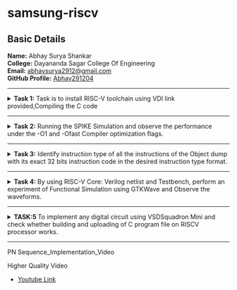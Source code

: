 # samsung-riscv
<html lang="en">
<body>
<h2>Basic Details</h2>
<b>Name:</b> Abhay Surya Shankar
<br>
<b>College:</b> Dayananda Sagar College Of Engineering
<br>
<b>Email:</b> <a href="mailto:abhaysurya2912@gmail.com">abhaysurya2912@gmail.com</a>
<br>
<b>GitHub Profile:</b> <a href="https://github.com/Abhay291204">Abhay291204</a>
<hr>
<!-- Task 1 -->
<details>
<p><summary>
<b>Task 1:</b> Task is to install RISC-V toolchain using VDI link provided,Compiling the C code 
</summary></p>
<b>1. Compiling C code</b>
<br><br>
<pre><code>
cd
gedit num.c
gcc num.c
./a.out</code></pre>
<br>
<img src="https://github.com/Abhay291204/samsung-riscv/blob/main/Task%201/cprog_ex1.jpg"  alt=C code>
<br><br>
<img src="https://github.com/Abhay291204/samsung-riscv/blob/main/Task%201/cprog_output.jpg"      alt=commands for c compilation>
<br><br>
<b>2. Object Dump and O1, Ofast Output</b>
<br><br>
<pre><code>
cat num.c
riscv64-unknown-elf-gcc -O1 -mabi=lp64 -march=rv64i -o num.o num.c
ls -ltr num.o
</code></pre>
<br>
<img src="https://github.com/Abhay291204/samsung-riscv/blob/main/Task%201/ass_cmd.jpg"    alt=Commands >
<br><br>
<pre><code>riscv64-unknown-elf-objdump -d num.o |less</code></pre>
<br>
<img src="https://github.com/Abhay291204/samsung-riscv/blob/main/Task%201/obj_dump.jpg" alt=Object dump>
<br>
<br>
<b>For O1: The number of instructions were 15</b><br><br>
<img src="https://github.com/Abhay291204/samsung-riscv/blob/main/Task%201/O1_ass.jpg" alt=O1 output>
<br><br>
<pre><code>riscv64-unknown-elf-gcc -Ofast -mabi=lp64 -march=rv64i -o num.o num.c</code></pre>
<br>
<b>For Ofast: the number of instructions were 12</b>
<br><br>
<img src="https://github.com/Abhay291204/samsung-riscv/blob/main/Task%201/fast_ass.jpg"  alt=Ofast output>
<br><br>
</details>
<hr>
<!--End of Task 1-->
<!-- Task 2 -->
<!-- Spike for Sum1ton -->				
<details>
<p><summary>
<b>Task 2:</b> Running the SPIKE Simulation and observe the performance under the -O1 and -Ofast Compiler optimization flags.
</summary></p>
<details>
<p><summary>1. Sum of Integers from 1 to n</summary></p>
<b>Debugging summ.o for O1</b>
<pre><code>riscv64-unknown-elf-gcc -O1 -mabi=lp64 -march=rv64i -o summ.o summ.c
ls -ltr summ.o
spike pk summ.o
spike -d pk summ.o</code></pre>
<b>O1 assembly output</b>
<pre>0000000000010184 &lt;main&gt;:
   10184:       ff010113                addi    sp,sp,-16
   10188:       00113423                sd      ra,8(sp)
   1018c:       04600793                li      a5,70
   10190:       fff7879b                addiw   a5,a5,-1
   10194:       fe079ee3                bnez    a5,10190 &lt;main+0xc&gt;
   10198:       00001637                lui     a2,0x1
   1019c:       96f60613                addi    a2,a2,-1681 # 96f &lt;register_fini-0xf741&gt;
   101a0:       04500593                li      a1,69
   101a4:       00021537                lui     a0,0x21
   101a8:       19050513                addi    a0,a0,400 # 21190 &lt;__clzdi2+0x48&gt;
   101ac:       26c000ef                jal     ra,10418 &lt;printf&gt;
   101b0:       00000513                li      a0,0
   101b4:       00813083                ld      ra,8(sp)
   101b8:       01010113                addi    sp,sp,16
   101bc:       00008067                ret
</pre>
<p>15 instructions for O1</p>
<br>
<img src="https://github.com/Abhay291204/samsung-riscv/blob/main/Task%202/O1_spike_sum.png" alt=debugging O1>
<br><br>
<b>Debugging summ.o for Ofast</b>
<pre><code>riscv64-unknown-elf-gcc -Ofast -mabi=lp64 -march=rv64i -o summ.o summ.c
spike pk summ.o
spike -d pk summ.o</code></pre>
<b>Ofast assembly output</b>
<pre>00000000000100b0 &lt;main&gt;:
   100b0:       00001637                lui     a2,0x1
   100b4:       00021537                lui     a0,0x21
   100b8:       ff010113                addi    sp,sp,-16
   100bc:       96f60613                addi    a2,a2,-1681 # 96f &lt;main-0xf741&gt;
   100c0:       04500593                li      a1,69
   100c4:       18050513                addi    a0,a0,384 # 21180 &lt;__clzdi2+0x44&gt;
   100c8:       00113423                sd      ra,8(sp)
   100cc:       340000ef                jal     ra,1040c &lt;printf&gt;
   100d0:       00813083                ld      ra,8(sp)
   100d4:       00000513                li      a0,0
   100d8:       01010113                addi    sp,sp,16
   100dc:       00008067                ret
</pre>
<p>12 instructions for Ofast</p>
<br>
<img src="https://github.com/Abhay291204/samsung-riscv/blob/main/Task%202/Ofast_spike_sum.png" alt=debugging Ofast>
</details>	   
<!-- Spike for fibonacci -->	   
<details>
<p><summary>2. Fibonacci Sequence Generator</summary></p>
<b>Compiling Fibonacci C program</b>
<pre><code>gedit fibo.c
gcc fibo.c
./a.out</code></pre>
<pre>#include<stdio.h>
int main() {
    int n=500;
    int fib=0;
    int a=0,b=1;
    for(int i=0;fib&lt;n;i++){
       printf("%d\n",fib);
        a=b;
        b=fib;
        fib=a+b;
         }
    return 0;
}
</pre>
        <br><br>
<img src="https://github.com/Abhay291204/samsung-riscv/blob/main/Task%202/fibo_output.png", alt=Fibonacci Compilation>
<br><br>
<b>Debugging fibo.o for O1</b>
<pre><code>riscv64-unknown-elf-gcc -O1 -mabi=lp64 -march=rv64i -o fibo.o fibo.c
spike pk fibo.o
spike -d pk fibo.o</code></pre>
<b>O1 assembly output</b>
<pre>10184:       fd010113                addi    sp,sp,-48
   10188:       02113423                sd      ra,40(sp)
   1018c:       02813023                sd      s0,32(sp)
   10190:       00913c23                sd      s1,24(sp)
   10194:       01213823                sd      s2,16(sp)
   10198:       01313423                sd      s3,8(sp)
   1019c:       00100493                li      s1,1
   101a0:       00000413                li      s0,0
   101a4:       000219b7                lui     s3,0x21
   101a8:       1f300913                li      s2,499
   101ac:       0080006f                j       101b4 &lt;main+0x30&gt;
   101b0:       00078413                mv      s0,a5
   101b4:       00040593                mv      a1,s0
   101b8:       1b098513                addi    a0,s3,432 # 211b0 &lt;__clzdi2+0x3c&gt;
   101bc:       288000ef                jal     ra,10444 <printf>
   101c0:       009407bb                addw    a5,s0,s1
   101c4:       00040493                mv      s1,s0
   101c8:       fef954e3                bge     s2,a5,101b0 &lt;main+0x2c&gt;
   101cc:       00000513                li      a0,0
   101d0:       02813083                ld      ra,40(sp)
   101d4:       02013403                ld      s0,32(sp)
   101d8:       01813483                ld      s1,24(sp)
   101dc:       01013903                ld      s2,16(sp)
   101e0:       00813983                ld      s3,8(sp)
   101e4:       03010113                addi    sp,sp,48
   101e8:       00008067                ret
</pre>
<p>26 instructions for O1</p>
<br>
<img src="https://github.com/Abhay291204/samsung-riscv/blob/main/Task%202/O1_spike_fibo.png",alt=Debug O1>
<br><br>
<b>Debugging fibo.o for Ofast</b>
<pre><code>riscv64-unknown-elf-gcc -Ofast -mabi=lp64 -march=rv64i -o fibo.o fibo.c
spike pk fibo.o
spike -d pk fibo.o</code></pre>
<b>Ofast assembly output</b>  
<pre>00000000000100b0 &lt;main&gt;:
   100b0:       fd010113                addi    sp,sp,-48
   100b4:       02813023                sd      s0,32(sp)
   100b8:       00913c23                sd      s1,24(sp)
   100bc:       01213823                sd      s2,16(sp)
   100c0:       01313423                sd      s3,8(sp)
   100c4:       02113423                sd      ra,40(sp)
   100c8:       00100493                li      s1,1
   100cc:       00000413                li      s0,0
   100d0:       000219b7                lui     s3,0x21
   100d4:       1f300913                li      s2,499
   100d8:       0080006f                j       100e0 &lt;main+0x30&gt;
   100dc:       00078413                mv      s0,a5
   100e0:       00040593                mv      a1,s0
   100e4:       1b098513                addi    a0,s3,432 # 211b0 &lt;__clzdi2+0x3c&gt;
   100e8:       35c000ef                jal     ra,10444 &lt;printf&gt;
   100ec:       009407bb                addw    a5,s0,s1
   100f0:       00040493                mv      s1,s0
   100f4:       fef954e3                bge     s2,a5,100dc &lt;main+0x2c&gt;
   100f8:       02813083                ld      ra,40(sp)
   100fc:       02013403                ld      s0,32(sp)
   10100:       01813483                ld      s1,24(sp)
   10104:       01013903                ld      s2,16(sp)
   10108:       00813983                ld      s3,8(sp)
   1010c:       00000513                li      a0,0
   10110:       03010113                addi    sp,sp,48
   10114:       00008067                ret
</pre>
<p>26 instructions for Ofast</p>
<br>
<img src="https://github.com/Abhay291204/samsung-riscv/blob/main/Task%202/Ofast_spike_fibo.png",alt=Ofast debug>
<br><br>
</details>
</details>
<hr>   
<!--End of Task 2-->
<!-- Task 3 -->   
<details>
	<summary>
		<b>Task 3:</b> Identify instruction type of all the instructions of the Object dump with its exact 32 bits instruction code in the desired instruction type format.
	</summary><br>
<details>
	<p><summary>
		RISC-V Instruction Formats
	</summary></p>
<!-- Explaination -->
	
<h2>Instruction Types and Fields</h2>

<p> The RISC-V instructions are categorized into types based on their filed organization.Each type has specific fields like opcode,funct3,funct4,immediate values and register numbers. The types include:</p>

<b>&nbsp;&nbsp;&nbsp;&nbsp;&#183; R-Type:</b> Register Type <br>
<b>&nbsp;&nbsp;&nbsp;&nbsp;&#183; I-Type:</b> Immediate Type <br>
<b>&nbsp;&nbsp;&nbsp;&nbsp;&#183; S-Type:</b> Store Type <br>
<b>&nbsp;&nbsp;&nbsp;&nbsp;&#183; B-Type:</b> Branch Type <br>
<b>&nbsp;&nbsp;&nbsp;&nbsp;&#183; U-Type:</b> Upper Immediate Type <br>
<b>&nbsp;&nbsp;&nbsp;&nbsp;&#183; J-Type:</b> Jump Type <br>

<!-- R-Type -->

<h3>RISCV R-Type Instructions</h3>

<p>R-type instructions are used for operations that involve only registers. These instructions typically perform arithmetic, logical, and shift operations.</p>

<b>Format:</b><br>

<pre>
+----------------------------------------------------------------------------------------------------------------------------------+
  funct7[31:25](7-bits) | rs2[24:20](5-bits) | rs1[19:15](5-bits) | funct3[14:12](3-bits) | rd[11:7](5-bits) | opcode[6:0](7-bits)
+----------------------------------------------------------------------------------------------------------------------------------+
</pre>

<b>&nbsp;&nbsp;&nbsp;&nbsp;&#183; funct7:</b> Further specifies the operation.<br>
<b>&nbsp;&nbsp;&nbsp;&nbsp;&#183; rs2:</b> Second source register.<br>
<b>&nbsp;&nbsp;&nbsp;&nbsp;&#183; rs1:</b> First source register.<br>
<b>&nbsp;&nbsp;&nbsp;&nbsp;&#183; funct3:</b> Further specifies the operation.<br>
<b>&nbsp;&nbsp;&nbsp;&nbsp;&#183; rd:</b> Destination register.<br>
<b>&nbsp;&nbsp;&nbsp;&nbsp;&#183; opcode:</b> Specifies the operation.<br>

<!-- I-Type -->

<h3>RISCV I-Type Instructions</h3>

<p>I-Type instructions cover various operations, including immediate arithmetic, load operations, and certain control flow instructions.</p>

<b>Format:</b><br>

<pre>
+----------------------------------------------------------------------------------------------------------+
  imm[31:20](12-bits) | rs1[19:15](5-bits) | funct3[14:12](3-bits) | rd[11:7](5-bits) | opcode[6:0](7-bits)
+----------------------------------------------------------------------------------------------------------+
</pre>

<b>&nbsp;&nbsp;&nbsp;&nbsp;&#183; imm:</b> Immediate Value.<br>
<b>&nbsp;&nbsp;&nbsp;&nbsp;&#183; rs1:</b> First source register.<br>
<b>&nbsp;&nbsp;&nbsp;&nbsp;&#183; funct3:</b> Further specifies the operation.<br>
<b>&nbsp;&nbsp;&nbsp;&nbsp;&#183; rd:</b> Destination register.<br>
<b>&nbsp;&nbsp;&nbsp;&nbsp;&#183; opcode:</b> Specifies the operation.<br>

<!-- S-Type -->

<h3>RISCV S-Type Instructions</h3>

<p>S-type instructions are essential for accessing and manipulating data in memory.Used to store data from a register to memory.</p>

<b>Format:</b><br>

<pre>
+--------------------------------------------------------------------------------------------------------------------------------------------+
  imm[31:25](11:5)(7-bits) | rs2[24:20](5-bits) | rs1[19:15](5-bits) | funct3[14:12](3-bits) | imm[11:7](4:0)(5-bits) | opcode[6:0](7-bits)
+--------------------------------------------------------------------------------------------------------------------------------------------+
</pre>

<b>&nbsp;&nbsp;&nbsp;&nbsp;&#183; imm:</b> Immediate Value( split into imm[11:5] and imm[4:0]).<br>
<b>&nbsp;&nbsp;&nbsp;&nbsp;&#183; rs2:</b> Second source register.<br>
<b>&nbsp;&nbsp;&nbsp;&nbsp;&#183; rs1:</b> First source register.<br>
<b>&nbsp;&nbsp;&nbsp;&nbsp;&#183; funct3:</b> Further specifies the operation.<br>
<b>&nbsp;&nbsp;&nbsp;&nbsp;&#183; opcode:</b> Specifies the operation.<br>

<!-- B-Type -->
      
<h3>RISCV B-Type Instructions</h3>

<p>B-type instructions are crucial for implementing control flow in programs, enabling conditional execution of code blocks.Used for conditional branches, which alter the program flow based on a comparison of register values.</p>

<b>Format:</b><br>

<pre>
+---------------------------------------------------------------------------------------------------------------------------------------------------------------------------------------+
  imm[31](12)(1-bit) | imm[30:25](10:5)(6-bits) | rs2[24:20](5-bits) | rs1[19:15](5-bits) | funct3[14:12](3-bits) | imm[11:8](4:1)(4-bits) | imm[7](11)(1-bit) | opcode[6:0](7-bits)
+---------------------------------------------------------------------------------------------------------------------------------------------------------------------------------------+
</pre>

<b>&nbsp;&nbsp;&nbsp;&nbsp;&#183; imm:</b> Immediate Value( split into imm[12], imm[10:5], imm[4:1] and imm[11]).<br>
<b>&nbsp;&nbsp;&nbsp;&nbsp;&#183; rs2:</b> Second source register.<br>
<b>&nbsp;&nbsp;&nbsp;&nbsp;&#183; rs1:</b> First source register.<br>
<b>&nbsp;&nbsp;&nbsp;&nbsp;&#183; funct3:</b> Further specifies the operation.<br>
<b>&nbsp;&nbsp;&nbsp;&nbsp;&#183; opcode:</b> Specifies the operation.<br>

<!-- U-Type -->

<h3>RISCV U-Type Instructions</h3>

<p>U-Type instructions are used for operations like loading upper immediate (LUI) and adding upper immediate to PC (AUIPC).</p>

<b>Format:</b><br>

<pre>
+----------------------------------------------------------------------------------------------------------+
                  imm[31:12](20-bits)                |    rd[11:7](5-bits)      |     opcode[6:0](7-bits)
+----------------------------------------------------------------------------------------------------------+
</pre>

<b>&nbsp;&nbsp;&nbsp;&nbsp;&#183; imm:</b> Upper 20 bits of the immediate value.<br>
<b>&nbsp;&nbsp;&nbsp;&nbsp;&#183; rd:</b> Destination register.<br>
<b>&nbsp;&nbsp;&nbsp;&nbsp;&#183; opcode:</b> Specifies the operation.<br>

<!-- J-Type -->
      
<h3>RISCV J-Type Instructions</h3>

<p>J-type instructions in RISC-V are primarily used for unconditional jumps to specific target addresses within the program.They play a crucial role in controlling the flow of execution by transferring control to a different part of the code.</p>

<b>Format:</b><br>

<pre>
+---------------------------------------------------------------------------------------------------------------------------------------------------------------------------------------+
  imm[31](20)(1-bit) | imm[30:21](10:1)(10-bits) | imm[20](11)(1-bit) | imm[19:12](19:12)(8-bits) | rd[11:7](5-bits) | opcode[6:0](7-bits)
+---------------------------------------------------------------------------------------------------------------------------------------------------------------------------------------+
</pre>

<b>&nbsp;&nbsp;&nbsp;&nbsp;&#183; imm:</b> Immediate Value( split into imm[20], imm[10:1], imm[11] and imm[19:12]).<br>
<b>&nbsp;&nbsp;&nbsp;&nbsp;&#183; rd:</b> Destination register.<br>
<b>&nbsp;&nbsp;&nbsp;&nbsp;&#183; opcode:</b> Specifies the operation.<br>
</details>
<!-- Machine Codes -->
<details>
    <p><summary>
        Machine Codes for Different Instructions
    </summary></p>
<h3>Machine Codes:</h3>

<pre>10184:       fd010113                addi    sp,sp,-48
   10188:       02113423                sd      ra,40(sp)
   1018c:       02813023                sd      s0,32(sp)
   10190:       00913c23                sd      s1,24(sp)
   10194:       01213823                sd      s2,16(sp)
   10198:       01313423                sd      s3,8(sp)
   1019c:       00100493                li      s1,1
   101a0:       00000413                li      s0,0
   101a4:       000219b7                lui     s3,0x21
   101a8:       1f300913                li      s2,499
   101ac:       0080006f                j       101b4 &lt;main+0x30&gt;
   101b0:       00078413                mv      s0,a5
   101b4:       00040593                mv      a1,s0
   101b8:       1b098513                addi    a0,s3,432 # 211b0 &lt;__clzdi2+0x3c&gt;
   101bc:       288000ef                jal     ra,10444 &lt;printf&gt;
   101c0:       009407bb                addw    a5,s0,s1
   101c4:       00040493                mv      s1,s0
   101c8:       fef954e3                bge     s2,a5,101b0 &lt;main+0x2c&gt;
   101cc:       00000513                li      a0,0
   101d0:       02813083                ld      ra,40(sp)
   101d4:       02013403                ld      s0,32(sp)
   101d8:       01813483                ld      s1,24(sp)
   101dc:       01013903                ld      s2,16(sp)
   101e0:       00813983                ld      s3,8(sp)
   101e4:       03010113                addi    sp,sp,48
   101e8:       00008067                ret
</pre>

<!-- 1 -->

<h3>1. Machine code for <code>addi sp, sp, -48</code></h3>
<b>&nbsp;&nbsp;Instruction: </b><code>addi sp, sp, -48</code>  <br><br>
    <b>&nbsp;&nbsp;&nbsp;&nbsp;&#183; Opcode: </b>0010011 (7 bits) <br>
    <b>&nbsp;&nbsp;&nbsp;&nbsp;&#183; Immediate: </b>-48 (12 bits,two's complement) <br>
    <b>&nbsp;&nbsp;&nbsp;&nbsp;&#183; Source Register(rs1): </b>sp (x2,5 bits) <br>
    <b>&nbsp;&nbsp;&nbsp;&nbsp;&#183; Destination Register(rd): </b>sp (x2,5 bits) <br>
    <b>&nbsp;&nbsp;&nbsp;&nbsp;&#183; Function(funct3): </b>000 (3 bits) <br><br>
<b>&nbsp;&nbsp;Breakdown:</b><br><br>
    <b>&nbsp;&nbsp;&nbsp;&nbsp;&#183; Immediate(-48): </b><code>111111010000</code> <br>
    <b>&nbsp;&nbsp;&nbsp;&nbsp;&#183; rs1(sp=x2): </b><code>00010</code> <br>
    <b>&nbsp;&nbsp;&nbsp;&nbsp;&#183; funct3: </b><code>000</code> <br>
    <b>&nbsp;&nbsp;&nbsp;&nbsp;&#183; rd(sp=x2): </b><code>00010</code> <br>
    <b>&nbsp;&nbsp;&nbsp;&nbsp;&#183; Opcode: </b><code>0010011</code> <br><br>
<pre><code>10184:       fd010113          addi sp, sp, -48</code></pre>
  
<table>
<tr>
   <th>Immediate (12 bits)</th>
   <th>rs1 (5 bits)</th>
   <th>funct3 (3 bits)</th>
   <th>rd (5 bits)</th>
   <th>Opcode (7 bits)</th>
</tr>
<tr>
   <td>111111010000</td>
   <td>00010</td>
   <td>000</td>
   <td>00010</td>
   <td>0010011</td>
</tr>
</table>

<!-- 2 -->

<h3>2. Machine code for <code>sd ra, 40(sp)</code></h3>
<b>&nbsp;&nbsp;Instruction: </b><code>sd ra, 40(sp)</code>  <br><br>
    <b>&nbsp;&nbsp;&nbsp;&nbsp;&#183; Opcode: </b>0100011 (7 bits) <br>
    <b>&nbsp;&nbsp;&nbsp;&nbsp;&#183; Immediate: </b>40 (12 bits split into imm[11:5] and imm[4:0]) <br>
    <b>&nbsp;&nbsp;&nbsp;&nbsp;&#183; Base Register(rs1): </b>sp (x2,5 bits) <br>
    <b>&nbsp;&nbsp;&nbsp;&nbsp;&#183; Source Register(rd): </b>ra (x1,5 bits) <br>
    <b>&nbsp;&nbsp;&nbsp;&nbsp;&#183; Function(funct3): </b>011 (3 bits) <br><br>
<b>&nbsp;&nbsp;Breakdown:</b><br><br>
    <b>&nbsp;&nbsp;&nbsp;&nbsp;&#183; Immediate(40): </b><code>000000101000 </code>(Split into imm[11:5]=<code>0000001</code> and            imm[4:0]=<code>01000</code>)<br>
    <b>&nbsp;&nbsp;&nbsp;&nbsp;&#183; rs1(sp=x2): </b><code>00010</code> <br>
    <b>&nbsp;&nbsp;&nbsp;&nbsp;&#183; funct3: </b><code>011</code> <br>
    <b>&nbsp;&nbsp;&nbsp;&nbsp;&#183; rs2(ra=x1): </b><code>00001</code> <br>
    <b>&nbsp;&nbsp;&nbsp;&nbsp;&#183; Opcode: </b><code>0100011</code> <br><br>
<b>&nbsp;&nbsp;Binary Representation:</b><br><br>
    <b>&nbsp;&nbsp;&nbsp;&nbsp;&#183; imm[11:5] (7 bits): </b><code>0000000</code><br>
    <b>&nbsp;&nbsp;&nbsp;&nbsp;&#183; rs2 (5 bits): </b><code>00001</code><br>
    <b>&nbsp;&nbsp;&nbsp;&nbsp;&#183; rs1 (5 bits): </b><code>00010</code><br>
    <b>&nbsp;&nbsp;&nbsp;&nbsp;&#183; funct3 (3 bits): </b><code>011</code><br>
    <b>&nbsp;&nbsp;&nbsp;&nbsp;&#183; imm[4:0] (5 bits): </b><code>01000</code><br>
    <b>&nbsp;&nbsp;&nbsp;&nbsp;&#183; opcode (7 bits): </b><code>0100011</code><br><br>
<pre><code>10188:       00113c23       sd   ra, 24(sp)</code></pre>
  
<table>
<tr>
   <th>Imm[11:5] (7 bits)</th>
   <th>rs2 (5 bits)</th>
   <th>rs1 (5 bits)</th>
   <th>funct3 (3 bits)</th>
   <th>imm[4:0] (5 bits)</th>
   <th>Opcode (7 bits)</th>
</tr>
<tr>
   <td>0000000</td>
   <td>00001</td>
   <td>00010</td>
   <td>011</td>
   <td>01000</td>
   <td>0100011</td>
</tr>
</table>

<!-- 3 -->

<h3>3. Machine code for <code>sd s0, 32(sp)</code></h3>
<b>&nbsp;&nbsp;Instruction: </b><code>sd s0, 32(sp)</code>  <br><br>
	<b>&nbsp;&nbsp;&nbsp;&nbsp;&#183; Opcode: </b>0100011 (7 bits) <br>
	<b>&nbsp;&nbsp;&nbsp;&nbsp;&#183; Immediate: </b>32 (12 bits split into imm[11:5] and imm[4:0]) <br>
	<b>&nbsp;&nbsp;&nbsp;&nbsp;&#183; Base Register(rs1): </b>sp (x2,5 bits) <br>
	<b>&nbsp;&nbsp;&nbsp;&nbsp;&#183; Source Register(rd): </b>s0 (x8,5 bits) <br>
	<b>&nbsp;&nbsp;&nbsp;&nbsp;&#183; Function(funct3): </b>011 (3 bits) <br><br>
<b>&nbsp;&nbsp;Breakdown:</b><br><br>
	<b>&nbsp;&nbsp;&nbsp;&nbsp;&#183; Immediate(32): </b><code>000000100000 </code>(Split into imm[11:5]=<code>0000001</code> and 		imm[4:0]=<code>00000</code>)<br>
	<b>&nbsp;&nbsp;&nbsp;&nbsp;&#183; rs1(sp=x2): </b><code>00010</code> <br>
	<b>&nbsp;&nbsp;&nbsp;&nbsp;&#183; funct3: </b><code>011</code> <br>
	<b>&nbsp;&nbsp;&nbsp;&nbsp;&#183; rs2(s0=x8): </b><code>01000</code> <br>
	<b>&nbsp;&nbsp;&nbsp;&nbsp;&#183; Opcode: </b><code>0100011</code> <br><br>
 <b>&nbsp;&nbsp;Binary Representation:</b><br><br>
 	<b>&nbsp;&nbsp;&nbsp;&nbsp;&#183; imm[11:5] (7 bits): </b><code>0000001</code><br>
  	<b>&nbsp;&nbsp;&nbsp;&nbsp;&#183; rs2 (5 bits): </b><code>01000</code><br>
   	<b>&nbsp;&nbsp;&nbsp;&nbsp;&#183; rs1 (5 bits): </b><code>00010</code><br>
    	<b>&nbsp;&nbsp;&nbsp;&nbsp;&#183; funct3 (3 bits): </b><code>011</code><br>
     	<b>&nbsp;&nbsp;&nbsp;&nbsp;&#183; imm[4:0] (5 bits): </b><code>00000</code><br>
      	<b>&nbsp;&nbsp;&nbsp;&nbsp;&#183; opcode (7 bits): </b><code>0100011</code><br><br>
<pre><code>1018c:       02813023          sd   s0, 32(sp)</code></pre>
	   
<table>
	<tr>
		<th>Imm[11:5] (7 bits)</th>
		<th>rs2 (5 bits)</th>
		<th>rs1 (5 bits)</th>
		<th>funct3 (3 bits)</th>
		<th>imm[4:0] (5 bits)</th>
		<th>Opcode (7 bits)</th>
	</tr>
	<tr>
		<td>0000001</td>
		<td>01000</td>
		<td>00010</td>
		<td>011</td>
		<td>00000</td>
		<td>0100011</td>
	</tr>
</table>

<!-- 4 -->

<h3>4. Machine code for <code>sd s3, 8(sp)</code></h3>
<b>&nbsp;&nbsp;Instruction: </b><code>sd s3, 8(sp)</code>  <br><br>
	<b>&nbsp;&nbsp;&nbsp;&nbsp;&#183; Opcode: </b>0100011 (7 bits) <br>
	<b>&nbsp;&nbsp;&nbsp;&nbsp;&#183; Immediate: </b>8 (12 bits split into imm[11:5] and imm[4:0]) <br>
	<b>&nbsp;&nbsp;&nbsp;&nbsp;&#183; Base Register(rs1): </b>sp (x2,5 bits) <br>
	<b>&nbsp;&nbsp;&nbsp;&nbsp;&#183; Source Register(rd): </b>s3 (x19,5 bits) <br>
	<b>&nbsp;&nbsp;&nbsp;&nbsp;&#183; Function(funct3): </b>011 (3 bits) <br><br>
<b>&nbsp;&nbsp;Breakdown:</b><br><br>
	<b>&nbsp;&nbsp;&nbsp;&nbsp;&#183; Immediate(8): </b><code>000000001000 </code>(Split into imm[11:5]=<code>0000000</code> and 		imm[4:0]=<code>01000</code>)<br>
	<b>&nbsp;&nbsp;&nbsp;&nbsp;&#183; rs1(sp=x2): </b><code>00010</code> <br>
	<b>&nbsp;&nbsp;&nbsp;&nbsp;&#183; funct3: </b><code>011</code> <br>
	<b>&nbsp;&nbsp;&nbsp;&nbsp;&#183; rs2(s3=x19): </b><code>01001</code> <br>
	<b>&nbsp;&nbsp;&nbsp;&nbsp;&#183; Opcode: </b><code>0100011</code> <br><br>
 <b>&nbsp;&nbsp;Binary Representation:</b><br><br>
 	<b>&nbsp;&nbsp;&nbsp;&nbsp;&#183; imm[11:5] (7 bits): </b><code>0000000</code><br>
  	<b>&nbsp;&nbsp;&nbsp;&nbsp;&#183; rs2 (5 bits): </b><code>01001</code><br>
   	<b>&nbsp;&nbsp;&nbsp;&nbsp;&#183; rs1 (5 bits): </b><code>00010</code><br>
    	<b>&nbsp;&nbsp;&nbsp;&nbsp;&#183; funct3 (3 bits): </b><code>011</code><br>
     	<b>&nbsp;&nbsp;&nbsp;&nbsp;&#183; imm[4:0] (5 bits): </b><code>01000</code><br>
      	<b>&nbsp;&nbsp;&nbsp;&nbsp;&#183; opcode (7 bits): </b><code>0100011</code><br><br>
<pre><code>10198:       01313423          sd   s3, 8(sp)</code></pre>
	   
<table>
	<tr>
		<th>Imm[11:5] (7 bits)</th>
		<th>rs2 (5 bits)</th>
		<th>rs1 (5 bits)</th>
		<th>funct3 (3 bits)</th>
		<th>imm[4:0] (5 bits)</th>
		<th>Opcode (7 bits)</th>
	</tr>
	<tr>
		<td>0000000</td>
		<td>01001</td>
		<td>00010</td>
		<td>011</td>
		<td>01000</td>
		<td>0100011</td>
	</tr>
</table>

<!-- 5 -->

<h3>5. Machine code for <code>li s1, 1</code></h3>
<b>&nbsp;&nbsp;Instruction: </b><code>li s1, 1</code>  <br><br>
	<b>&nbsp;&nbsp;&nbsp;&nbsp;&#183; Opcode: </b>0010011 (7 bits) <br>
	<b>&nbsp;&nbsp;&nbsp;&nbsp;&#183; Immediate: </b>1 (12 bits) <br>
	<b>&nbsp;&nbsp;&nbsp;&nbsp;&#183; Source Register(rs1): </b>zero (x0,5 bits) <br>
	<b>&nbsp;&nbsp;&nbsp;&nbsp;&#183; Destination Register(rd): </b>s1 (x9,5 bits) <br>
	<b>&nbsp;&nbsp;&nbsp;&nbsp;&#183; Function(funct3): </b>000 (3 bits) <br><br>
<b>&nbsp;&nbsp;Breakdown:</b><br><br>
	<b>&nbsp;&nbsp;&nbsp;&nbsp;&#183; Immediate(1): </b><code>000000000001</code> <br>
	<b>&nbsp;&nbsp;&nbsp;&nbsp;&#183; rs1(zero=x0): </b><code>00000</code> <br>
	<b>&nbsp;&nbsp;&nbsp;&nbsp;&#183; funct3: </b><code>000</code> <br>
	<b>&nbsp;&nbsp;&nbsp;&nbsp;&#183; rd(s1=x9): </b><code>01001</code> <br>
	<b>&nbsp;&nbsp;&nbsp;&nbsp;&#183; Opcode: </b><code>0010011</code> <br><br>
<pre><code>1019c:       00100493     li   s1, 1</code></pre>
	   
<table>
	<tr>
		<th>Immediate (12 bits)</th>
		<th>rs1 (5 bits)</th>
		<th>funct3 (3 bits)</th>
		<th>rd (5 bits)</th>
		<th>Opcode (7 bits)</th>
	</tr>
	<tr>
		<td>000000000001</td>
		<td>00000</td>
		<td>000</td>
		<td>01001</td>
		<td>0010011</td>
	</tr>
</table>

<!-- 6 -->

<h3>6. Machine code for <code>li s0, 0</code></h3>
<b>&nbsp;&nbsp;Instruction: </b><code>li s0, 0</code>  <br><br>
	<b>&nbsp;&nbsp;&nbsp;&nbsp;&#183; Opcode: </b>0010011 (7 bits) <br>
	<b>&nbsp;&nbsp;&nbsp;&nbsp;&#183; Immediate: </b>0 (12 bits) <br>
	<b>&nbsp;&nbsp;&nbsp;&nbsp;&#183; Source Register(rs1): </b>zero (x0,5 bits) <br>
	<b>&nbsp;&nbsp;&nbsp;&nbsp;&#183; Destination Register(rd): </b>s0 (x8,5 bits) <br>
	<b>&nbsp;&nbsp;&nbsp;&nbsp;&#183; Function(funct3): </b>000 (3 bits) <br><br>
<b>&nbsp;&nbsp;Breakdown:</b><br><br>
	<b>&nbsp;&nbsp;&nbsp;&nbsp;&#183; Immediate(0): </b><code>000000000000</code> <br>
	<b>&nbsp;&nbsp;&nbsp;&nbsp;&#183; rs1(zero=x0): </b><code>00000</code> <br>
	<b>&nbsp;&nbsp;&nbsp;&nbsp;&#183; funct3: </b><code>000</code> <br>
	<b>&nbsp;&nbsp;&nbsp;&nbsp;&#183; rd(s0=x8): </b><code>01000</code> <br>
	<b>&nbsp;&nbsp;&nbsp;&nbsp;&#183; Opcode: </b><code>0010011</code> <br><br>
<pre><code>101a0:       00000413          li   s0, 0</code></pre>
	   
<table>
	<tr>
		<th>Immediate (12 bits)</th>
		<th>rs1 (5 bits)</th>
		<th>funct3 (3 bits)</th>
		<th>rd (5 bits)</th>
		<th>Opcode (7 bits)</th>
	</tr>
	<tr>
		<td>000000000000</td>
		<td>00000</td>
		<td>000</td>
		<td>01000</td>
		<td>0010011</td>
	</tr>
</table>

<!-- 7 -->

<h3>7. Machine code for <code>li a0, 0</code></h3>
<b>&nbsp;&nbsp;Instruction: </b><code>li a0, 0</code>  <br><br>
	<b>&nbsp;&nbsp;&nbsp;&nbsp;&#183; Opcode: </b>0010011 (7 bits) <br>
	<b>&nbsp;&nbsp;&nbsp;&nbsp;&#183; Immediate: </b>0 (12 bits) <br>
	<b>&nbsp;&nbsp;&nbsp;&nbsp;&#183; Source Register(rs1): </b>zero (x0,5 bits) <br>
	<b>&nbsp;&nbsp;&nbsp;&nbsp;&#183; Destination Register(rd): </b>a0 (x10,5 bits) <br>
	<b>&nbsp;&nbsp;&nbsp;&nbsp;&#183; Function(funct3): </b>000 (3 bits) <br><br>
<b>&nbsp;&nbsp;Breakdown:</b><br><br>
	<b>&nbsp;&nbsp;&nbsp;&nbsp;&#183; Immediate(0): </b><code>000000000000</code> <br>
	<b>&nbsp;&nbsp;&nbsp;&nbsp;&#183; rs1(zero=x0): </b><code>00000</code> <br>
	<b>&nbsp;&nbsp;&nbsp;&nbsp;&#183; funct3: </b><code>000</code> <br>
	<b>&nbsp;&nbsp;&nbsp;&nbsp;&#183; rd(a0=x10): </b><code>01010</code> <br>
	<b>&nbsp;&nbsp;&nbsp;&nbsp;&#183; Opcode: </b><code>0010011</code> <br><br>
<pre><code>101cc:       00000513          li   a0, 0</code></pre>
	   
<table>
	<tr>
		<th>Immediate (12 bits)</th>
		<th>rs1 (5 bits)</th>
		<th>funct3 (3 bits)</th>
		<th>rd (5 bits)</th>
		<th>Opcode (7 bits)</th>
	</tr>
	<tr>
		<td>000000000000</td>
		<td>00000</td>
		<td>000</td>
		<td>01010</td>
		<td>0010011</td>
	</tr>
</table>

<!-- 8 -->

<h3>8. Machine code for <code>li s2, 499</code></h3>
<b>&nbsp;&nbsp;Instruction: </b><code>li s2, 499</code>  <br><br>
	<b>&nbsp;&nbsp;&nbsp;&nbsp;&#183; Opcode: </b>0010011 (7 bits) <br>
	<b>&nbsp;&nbsp;&nbsp;&nbsp;&#183; Immediate: </b>499 (12 bits) <br>
	<b>&nbsp;&nbsp;&nbsp;&nbsp;&#183; Source Register(rs1): </b>zero (x0,5 bits) <br>
	<b>&nbsp;&nbsp;&nbsp;&nbsp;&#183; Destination Register(rd): </b>s2 (x18,5 bits) <br>
	<b>&nbsp;&nbsp;&nbsp;&nbsp;&#183; Function(funct3): </b>000 (3 bits) <br><br>
<b>&nbsp;&nbsp;Breakdown:</b><br><br>
	<b>&nbsp;&nbsp;&nbsp;&nbsp;&#183; Immediate(0): </b><code>000111110011</code> <br>
	<b>&nbsp;&nbsp;&nbsp;&nbsp;&#183; rs1(zero=x0): </b><code>00000</code> <br>
	<b>&nbsp;&nbsp;&nbsp;&nbsp;&#183; funct3: </b><code>000</code> <br>
	<b>&nbsp;&nbsp;&nbsp;&nbsp;&#183; rd(s2=x18): </b><code>10010</code> <br>
	<b>&nbsp;&nbsp;&nbsp;&nbsp;&#183; Opcode: </b><code>0010011</code> <br><br>
<pre><code>101a8:       1f300913          li   s2, 499</code></pre>
	   
<table>
	<tr>
		<th>Immediate (12 bits)</th>
		<th>rs1 (5 bits)</th>
		<th>funct3 (3 bits)</th>
		<th>rd (5 bits)</th>
		<th>Opcode (7 bits)</th>
	</tr>
	<tr>
		<td>000111110011</td>
		<td>00000</td>
		<td>000</td>
		<td>10010</td>
		<td>0010011</td>
	</tr>
</table>

<!-- 9 -->

<h3>9. Machine code for <code>mv s0, a5</code></h3>
<b>&nbsp;&nbsp;Instruction: </b><code>mv s0, a5</code>  <br><br>
	<b>&nbsp;&nbsp;&nbsp;&nbsp;&#183; Opcode: </b>0010011 (7 bits) <br>
	<b>&nbsp;&nbsp;&nbsp;&nbsp;&#183; Immediate: </b>0 (12 bits) <br>
	<b>&nbsp;&nbsp;&nbsp;&nbsp;&#183; Source Register(rs1): </b>a5 (x15,5 bits) <br>
	<b>&nbsp;&nbsp;&nbsp;&nbsp;&#183; Destination Register(rd): </b>s0 (x8,5 bits) <br>
	<b>&nbsp;&nbsp;&nbsp;&nbsp;&#183; Function(funct3): </b>000 (3 bits) <br><br>
<b>&nbsp;&nbsp;Breakdown:</b><br><br>
	<b>&nbsp;&nbsp;&nbsp;&nbsp;&#183; Immediate(0): </b><code>000000000000</code> <br>
	<b>&nbsp;&nbsp;&nbsp;&nbsp;&#183; rs1(a5=x15): </b><code>01111</code> <br>
	<b>&nbsp;&nbsp;&nbsp;&nbsp;&#183; funct3: </b><code>000</code> <br>
	<b>&nbsp;&nbsp;&nbsp;&nbsp;&#183; rd(s0=x8): </b><code>01000</code> <br>
	<b>&nbsp;&nbsp;&nbsp;&nbsp;&#183; Opcode: </b><code>0010011</code> <br><br>
<pre><code>101b0:       00078413          mv   s0, a5</code></pre>
	   
<table>
	<tr>
		<th>Immediate (12 bits)</th>
		<th>rs1 (5 bits)</th>
		<th>funct3 (3 bits)</th>
		<th>rd (5 bits)</th>
		<th>Opcode (7 bits)</th>
	</tr>
	<tr>
		<td>000000000000</td>
		<td>01111</td>
		<td>000</td>
		<td>01000</td>
		<td>0010011</td>
	</tr>
</table>

<!-- 10 -->

<h3>10. Machine code for <code>mv a1, s0</code></h3>
<b>&nbsp;&nbsp;Instruction: </b><code>mv a1, s0</code>  <br><br>
	<b>&nbsp;&nbsp;&nbsp;&nbsp;&#183; Opcode: </b>0010011 (7 bits) <br>
	<b>&nbsp;&nbsp;&nbsp;&nbsp;&#183; Immediate: </b>0 (12 bits) <br>
	<b>&nbsp;&nbsp;&nbsp;&nbsp;&#183; Source Register(rs1): </b>s0 (x8,5 bits) <br>
	<b>&nbsp;&nbsp;&nbsp;&nbsp;&#183; Destination Register(rd): </b>a1 (x11,5 bits) <br>
	<b>&nbsp;&nbsp;&nbsp;&nbsp;&#183; Function(funct3): </b>000 (3 bits) <br><br>
<b>&nbsp;&nbsp;Breakdown:</b><br><br>
	<b>&nbsp;&nbsp;&nbsp;&nbsp;&#183; Immediate(0): </b><code>000000000000</code> <br>
	<b>&nbsp;&nbsp;&nbsp;&nbsp;&#183; rs1(s0=x8): </b><code>01000</code> <br>
	<b>&nbsp;&nbsp;&nbsp;&nbsp;&#183; funct3: </b><code>000</code> <br>
	<b>&nbsp;&nbsp;&nbsp;&nbsp;&#183; rd(a1=x11): </b><code>01011</code> <br>
	<b>&nbsp;&nbsp;&nbsp;&nbsp;&#183; Opcode: </b><code>0010011</code> <br><br>
<pre><code>101b4:       00040593          mv   a1, s0</code></pre>
	   
<table>
	<tr>
		<th>Immediate (12 bits)</th>
		<th>rs1 (5 bits)</th>
		<th>funct3 (3 bits)</th>
		<th>rd (5 bits)</th>
		<th>Opcode (7 bits)</th>
	</tr>
	<tr>
		<td>000000000000</td>
		<td>01000</td>
		<td>000</td>
		<td>01011</td>
		<td>0010011</td>
	</tr>
</table>

<!-- 11 -->

<h3>11. Machine code for <code>addi sp, sp, 48</code></h3>
<b>&nbsp;&nbsp;Instruction: </b><code>addi sp, sp, 48</code>  <br><br>
    <b>&nbsp;&nbsp;&nbsp;&nbsp;&#183; Opcode: </b>0010011 (7 bits) <br>
    <b>&nbsp;&nbsp;&nbsp;&nbsp;&#183; Immediate: </b>48 (12 bits) <br>
    <b>&nbsp;&nbsp;&nbsp;&nbsp;&#183; Source Register(rs1): </b>sp (x2,5 bits) <br>
    <b>&nbsp;&nbsp;&nbsp;&nbsp;&#183; Destination Register(rd): </b>sp (x2,5 bits) <br>
    <b>&nbsp;&nbsp;&nbsp;&nbsp;&#183; Function(funct3): </b>000 (3 bits) <br><br>
<b>&nbsp;&nbsp;Breakdown:</b><br><br>
    <b>&nbsp;&nbsp;&nbsp;&nbsp;&#183; Immediate(48): </b><code>000000110000</code> <br>
    <b>&nbsp;&nbsp;&nbsp;&nbsp;&#183; rs1(sp=x2): </b><code>00010</code> <br>
    <b>&nbsp;&nbsp;&nbsp;&nbsp;&#183; funct3: </b><code>000</code> <br>
    <b>&nbsp;&nbsp;&nbsp;&nbsp;&#183; rd(sp=x2): </b><code>00010</code> <br>
    <b>&nbsp;&nbsp;&nbsp;&nbsp;&#183; Opcode: </b><code>0010011</code> <br><br>
<pre><code>101e4:       03010113         addi sp, sp, 48</code></pre>
  
<table>
<tr>
   <th>Immediate (12 bits)</th>
   <th>rs1 (5 bits)</th>
   <th>funct3 (3 bits)</th>
   <th>rd (5 bits)</th>
   <th>Opcode (7 bits)</th>
</tr>
<tr>
   <td>000000110000</td>
   <td>00010</td>
   <td>000</td>
   <td>00010</td>
   <td>0010011</td>
</tr>
</table>


<!-- 12 -->

<h3>12. Machine code for <code>lui s3, 0x21</code></h3>
<b>&nbsp;&nbsp;Instruction: </b><code>lui s3, 0x21</code>  <br><br>
	<b>&nbsp;&nbsp;&nbsp;&nbsp;&#183; Opcode: </b>0110111 (7 bits) <br>
	<b>&nbsp;&nbsp;&nbsp;&nbsp;&#183; Immediate: </b>0x21(33) (20 bits) <br>
	<b>&nbsp;&nbsp;&nbsp;&nbsp;&#183; Destination Register(rd): </b>s3 (x19,5 bits) <br><br>
<b>&nbsp;&nbsp;Breakdown:</b><br><br>
	<b>&nbsp;&nbsp;&nbsp;&nbsp;&#183; Immediate(0x21): </b><code>00000000000000100001</code> <br>
	<b>&nbsp;&nbsp;&nbsp;&nbsp;&#183; rd(s3=x19): </b><code>10011</code> <br>
	<b>&nbsp;&nbsp;&nbsp;&nbsp;&#183; Opcode: </b><code>0110111</code> <br><br>
<pre><code>101a4:       000219b7          lui  s3, 0x21</code></pre>
	   
<table>
	<tr>
		<th>Immediate (20 bits)</th>
		<th>rd (5 bits)</th>
		<th>Opcode (7 bits)</th>
	</tr>
	<tr>
		<td>00000000000000100001</td>
		<td>10011</td>
		<td>0110111</td>
	</tr>
</table>

<!-- 13 -->

<h3>13. Machine code for <code>ld ra, 40(sp)</code></h3>
<b>&nbsp;&nbsp;Instruction: </b><code>ld ra, 40(sp)</code>  <br><br>
	<b>&nbsp;&nbsp;&nbsp;&nbsp;&#183; Opcode: </b>0000011 (7 bits) <br>
	<b>&nbsp;&nbsp;&nbsp;&nbsp;&#183; Immediate: </b>40 (12 bits) <br>
	<b>&nbsp;&nbsp;&nbsp;&nbsp;&#183; Source Register(rs1): </b>sp (x2,5 bits) <br>
	<b>&nbsp;&nbsp;&nbsp;&nbsp;&#183; Destination Register(rd): </b>ra (x1,5 bits) <br>
	<b>&nbsp;&nbsp;&nbsp;&nbsp;&#183; Function(funct3): </b>011 (3 bits) <br><br>
<b>&nbsp;&nbsp;Breakdown:</b><br><br>
	<b>&nbsp;&nbsp;&nbsp;&nbsp;&#183; Immediate(40): </b><code>000000101000</code> <br>
	<b>&nbsp;&nbsp;&nbsp;&nbsp;&#183; rs1(sp=x2): </b><code>00010</code> <br>
	<b>&nbsp;&nbsp;&nbsp;&nbsp;&#183; funct3: </b><code>011</code> <br>
	<b>&nbsp;&nbsp;&nbsp;&nbsp;&#183; rd(ra=x1): </b><code>00001</code> <br>
	<b>&nbsp;&nbsp;&nbsp;&nbsp;&#183; Opcode: </b><code>0000011</code> <br><br>
<pre><code>101d0:       02813083          ld   ra, 40(sp)</code></pre>
	   
<table>
	<tr>
		<th>Immediate (12 bits)</th>
		<th>rs1 (5 bits)</th>
		<th>funct3 (3 bits)</th>
		<th>rd (5 bits)</th>
		<th>Opcode (7 bits)</th>
	</tr>
	<tr>
		<td>000000101000</td>
		<td>00010</td>
		<td>011</td>
		<td>00001</td>
		<td>0000011</td>
	</tr>
</table>

<!-- 14 -->

<h3>14. Machine code for <code>ld s2, 16(sp)</code></h3>
<b>&nbsp;&nbsp;Instruction: </b><code>ld s2, 16(sp)</code>  <br><br>
	<b>&nbsp;&nbsp;&nbsp;&nbsp;&#183; Opcode: </b>0000011 (7 bits) <br>
	<b>&nbsp;&nbsp;&nbsp;&nbsp;&#183; Immediate: </b>16 (12 bits) <br>
	<b>&nbsp;&nbsp;&nbsp;&nbsp;&#183; Source Register(rs1): </b>sp (x2,5 bits) <br>
	<b>&nbsp;&nbsp;&nbsp;&nbsp;&#183; Destination Register(rd): </b>s2 (x18,5 bits) <br>
	<b>&nbsp;&nbsp;&nbsp;&nbsp;&#183; Function(funct3): </b>011 (3 bits) <br><br>
<b>&nbsp;&nbsp;Breakdown:</b><br><br>
	<b>&nbsp;&nbsp;&nbsp;&nbsp;&#183; Immediate(16): </b><code>000000010000</code> <br>
	<b>&nbsp;&nbsp;&nbsp;&nbsp;&#183; rs1(sp=x2): </b><code>00010</code> <br>
	<b>&nbsp;&nbsp;&nbsp;&nbsp;&#183; funct3: </b><code>011</code> <br>
	<b>&nbsp;&nbsp;&nbsp;&nbsp;&#183; rd(s0=x8): </b><code>10010</code> <br>
	<b>&nbsp;&nbsp;&nbsp;&nbsp;&#183; Opcode: </b><code>0000011</code> <br><br>
<pre><code>101dc:       01013903          ld   s2, 16(sp)</code></pre>
	   
<table>
	<tr>
		<th>Immediate (12 bits)</th>
		<th>rs1 (5 bits)</th>
		<th>funct3 (3 bits)</th>
		<th>rd (5 bits)</th>
		<th>Opcode (7 bits)</th>
	</tr>
	<tr>
		<td>000000010000</td>
		<td>00010</td>
		<td>011</td>
		<td>10010</td>
		<td>0000011</td>
	</tr>
</table>

<!-- 15 -->

<h3>15. Machine code for <code>ret</code></h3>
<b>&nbsp;&nbsp;Instruction: </b><code>ret</code>  <br><br>
	<b>&nbsp;&nbsp;&nbsp;&nbsp;&#183; Opcode: </b>1100111 (7 bits) <br>
	<b>&nbsp;&nbsp;&nbsp;&nbsp;&#183; Immediate: </b>0 (12 bits) <br>
	<b>&nbsp;&nbsp;&nbsp;&nbsp;&#183; Source Register(rs1): </b>ra (x1,5 bits) <br>
	<b>&nbsp;&nbsp;&nbsp;&nbsp;&#183; Destination Register(rd): </b>zero (x0,5 bits) <br>
	<b>&nbsp;&nbsp;&nbsp;&nbsp;&#183; Function(funct3): </b>000 (3 bits) <br><br>
<b>&nbsp;&nbsp;Breakdown:</b><br><br>
	<b>&nbsp;&nbsp;&nbsp;&nbsp;&#183; Immediate(1): </b><code>000000001011</code> <br>
	<b>&nbsp;&nbsp;&nbsp;&nbsp;&#183; rs1(ra=x1): </b><code>00001</code> <br>
	<b>&nbsp;&nbsp;&nbsp;&nbsp;&#183; funct3: </b><code>000</code> <br>
	<b>&nbsp;&nbsp;&nbsp;&nbsp;&#183; rd(zero=x0): </b><code>00000</code> <br>
	<b>&nbsp;&nbsp;&nbsp;&nbsp;&#183; Opcode: </b><code>1100111</code> <br><br>
<pre><code>101dc:       00008067     ret</code></pre>
	   
<table>
	<tr>
		<th>Immediate (12 bits)</th>
		<th>rs1 (5 bits)</th>
		<th>funct3 (3 bits)</th>
		<th>rd (5 bits)</th>
		<th>Opcode (7 bits)</th>
	</tr>
	<tr>
		<td>000000000000</td>
		<td>00001</td>
		<td>000</td>
		<td>00000</td>
		<td>1100111</td>
	</tr>
</table>
</details>
</details>
<hr>
<!--End of Task 3-->

</body>
</html>
<!-- Task 4 -->
<details><summary><b>Task 4: </b>By using RISC-V Core: Verilog netlist and Testbench, perform an experiment of Functional Simulation using GTKWave and Observe the waveforms.</summary>
    <h3>Steps:</h3>
    1. Using suitable commands install the iverilog and GTKWave in ubuntu<br>
    2. Compile the RISC-V Core: Verilog netlist and Testbench<br>
    3. Observe the waveform output in GTKWave window<br>
    <h4>Installing iverilog and GTKWave in Ubuntu:</h4>
    <pre><code>sudo apt install iverilog gtkwave</code></pre>
    <h3>Simulate and run the verilog code</h3>
    <pre><code>iverilog -o iiitb_rv32i iiitb_rv32i.v iiitb_rv32i_tb.v
    ./iiitb_rv32i
    gtkwave iiitb_rv32i.vcd</code></pre>
    <h4>GTKWave Window:</h4><br>
    <img src="https://github.com/Abhay291204/samsung-riscv/blob/main/Task%204/GTKwave.png" alt="GTKWave Window">
    <br><br>
    <h4>Hardcoded Instructions:</h4><br>
    <img src="https://github.com/Abhay291204/samsung-riscv/blob/main/Task%204/Instructions.png" alt="Hardcoded ISA">
    <br>
    <h3>Ouput Waveforms:</h3>
    <p>The output waveforms showing the instructions performed in a 5-stage pipelined architecture</p>
    <b><i>Instruction 1:</i></b><pre> ADD R6, R2, R1</pre>
        <p>This instruction Adds values of registers R2 and R1 and stores the result in register R6, In this case 1 + 2 = 3.</p>
        <img src="https://github.com/Abhay291204/samsung-riscv/blob/main/Task%204/ADD%20R6%20R2%20R1.png" alt="ADD R6, R2, R1">
    <br><br><b><i>Instruction 2:</i></b><pre> SUB R7, R1, R2</pre>
        <p>This instruction subtracts value of register R2 from R1 and stores the result in register R7, In this case 1 - 2 = -1.</p>
        <img src="https://github.com/Abhay291204/samsung-riscv/blob/main/Task%204/sub%20r7%20r1%20r2.png" alt="SUB R7, R1, R2">
    <br><br><b><i>Instruction 3:</i></b><pre> AND R8, R1, R3</pre>
        <p>This instruction executes bitwise "AND" between values of registers R1 and R3 and stores the result in register R8, In this case 01 & 11 = 01(1 in decimal).</p>
        <img src="https://github.com/Abhay291204/samsung-riscv/blob/main/Task%204/AND%20R8%20R1%20R3.png" alt="AND R8, R1, R3">
    <br><br><b><i>Instruction 4:</i></b><pre> OR R9, R2, R5</pre>
        <p>This instruction executes bitwise "OR" between values of registers R2 and R5 and stores the result in register R9, In this case 010 | 101 = 111(7 in decimal).</p>
        <img src="https://github.com/Abhay291204/samsung-riscv/blob/main/Task%204/or%20r9%2Cr2%2Cr5.png" alt="OR R9, R2, R5">
    <br><br><b><i>Instruction 5:</i></b><pre> XOR R10, R1, R4</pre>
        <p>This instruction executes bitwise XOR between values of registers R1 and R4 and stores the result in register R10, In this case 001 ^ 100 = 101(5 in decimal).</p>
        <img src="https://github.com/Abhay291204/samsung-riscv/blob/main/Task%204/XOR%20R10%20R1%20R4.png" alt="XOR R10, R1, R4">
    <br><br><b><i>Instruction 6:</i></b><pre> SLT R11, R2, R4</pre>
        <p>This instruction checks the values of registers R2 and R4 if value of R2 is less than value of R4, then register R11 is set to 1, In this case 2<4 so R11 is set to 1.</p>
        <img src="https://github.com/Abhay291204/samsung-riscv/blob/main/Task%204/slt%20r11%20r2%20r4.png" alt="SLT R11, R2, R4">
    <br><br><b><i>Instruction 7:</i></b><pre> ADDI R12, R4, 5</pre>
        <p>This instruction adds the immediate data 5 to the value in register R4 and stores the result in register R12, In this case 4 + 5 = 9.</p>
        <img src="https://github.com/Abhay291204/samsung-riscv/blob/main/Task%204/addi%20r12%20r4%205.png" alt="ADDI R12, R4, 5">
    <br><br><b><i>Instruction 8:</i></b><pre> SW R3, R1, 2</pre>
        <p>This instruction stores the register data @R1+2 into the memory, In this case 1 + 2 = 3.</p>
        <img src="https://github.com/Abhay291204/samsung-riscv/blob/main/Task%204/sw%20r3%2Cr1%2C2.png" alt="SW R3, R1, 2">
    <br><br><b><i>Instruction 9:</i></b><pre> LW R13, R1, 2</pre>
        <p>This instruction loads the register data @R1+2 into the register R13, In this case 1 + 2 = 3.</p>
        <img src="https://github.com/Abhay291204/samsung-riscv/blob/main/Task%204/LW%20R13%20R1%202.png" alt="LW R13, R1, 2">
    <br><br><b><i>Instruction 10:</i></b><pre> BEQ R0, R0, 15</pre>
        <p>This instruction Branches to 15 instructions ahead of current instruction if values of registers R0 equals R0, so Program Counter will be incremented by 15, In this case PC is 10 so new PC value will be 10+15=25.</p>
        <img src="https://github.com/Abhay291204/samsung-riscv/blob/main/Task%204/beq%20r0%20r0%2015.png" alt="BEQ R0, R0, 15">
    <br><br><b><i>Instruction 11:</i></b><pre> ADD R14, R2 R2</pre>
        <p> This instruction Adds values of registers R2 and R2 and stores the result in register R14, In this case 2 + 2 = 4.</p>
        <img src="https://github.com/Abhay291204/samsung-riscv/blob/main/Task%204/add%20r14%2Cr2%2Cr2.png" alt="ADD R14, R2 R2">
    <br><br><b><i>Instruction 12:</i></b><pre> BNE R0, R1, 20</pre>
        <p>This instruction Branches to 20 instructions ahead of current instruction if values of registers R0 and R1 don't match , so Program Counter will be incremented by 20, In this case PC is 28 so new PC value will be 28+20=48.</p>
        <img src="https://github.com/Abhay291204/samsung-riscv/blob/main/Task%204/BNE%20R0%20R1%2020.png" alt="BNE R0, R1, 20">
    <br><br><b><i>Instruction 13:</i></b><pre> ADDI R12, R4, 5</pre>
        <p>This instruction adds the immediate data 5 to the value in register R4 and stores the result in register R12, In this case 4 + 5 = 9.</p>
        <img src="https://github.com/Abhay291204/samsung-riscv/blob/main/Task%204/addi%20r12%20r4%205.png" alt="ADDI R12, R4, 5">
    <br><br><b><i>Instruction 14:</i></b><pre> SLL R15, R1, R2</pre>
        <p>This instruction shifts the value of register R1 to left by 2, (001)&lt;&lt;2=(100)4.</p>
        <img src="https://github.com/Abhay291204/samsung-riscv/blob/main/Task%204/sll%20r15%20r1%20r2.png" alt="SLL R15, R1, R2">
    <br><br><b><i>Instruction 15:</i></b><pre> SRL R16, R4, R2</pre>
        <p>This instruction shifts the value of register R1 to right by 2, (100)&gt;&gt;2=(001)1.</p>
        <img src="https://github.com/Abhay291204/samsung-riscv/blob/main/Task%204/srl%20r16%2Cr14%2Cr2(2).png" alt="SRL R16, R4, R2">
    <br><br>
    </details>
    <!--End of Task 4-->
<hr>
<!--task 5-->
    <details>
  <summary>
      <b>
        TASK:5
      </b>
      To implement any digital circuit using VSDSquadron Mini and check whether building and uploading of C program file on RISCV processor works.  
  </summary>
  <h2>
    Implement Pseudo Noise Sequence generator using VSDSquadronmini
  </h2>

  <h3>
    Overview
  </h3>

  <p>
    This project involves the implementation of a Pseudo-Random Number (PN) Sequence Generator using the VSD Squadron Mini, a RISC-V-based SoC development kit. A PN sequence generator is a crucial component in digital communication systems, cryptography, and spread-spectrum applications. This project demonstrates the practical application of digital logic and RISC-V architecture by generating a PN sequence using Linear Feedback Shift Register (LFSR) logic.

The implementation includes reading and writing binary data through GPIO pins, designing the LFSR-based PN sequence generator, simulating the design using the PlatformIO IDE, and displaying the generated PN sequence using LEDs. This project provides a hands-on understanding of digital signal manipulation, randomness in digital systems, and the use of RISC-V for custom hardware acceleration or cryptographic applications.
  </p>

  <h3>
   Components Required
  </h3>

  <ul>
    <li>
      VSD Squadron Mini
    </li>
    <li>
      Push buttons for clock
    </li>
    <li>
      8 LEDs for Output
    </li>
    <li>
      Bread Board
    </li>
    <li>
      Jumper wires
    </li>
    <li>
     VS Code for software Development
    </li>
    <li>
    PlatformIO multi framework professional IDE
    </li>
  </ul>
  <h3>
  Hardware Connections
  </h3>
  <ul>
    <li>
      <b>
        Input:
      </b>
      <p>
        One input connected to the GPIO Pins of VSDsquadron Mini via push button mounted on the breadboard.
      </p>
    </li>
    <li>
      <b>
        Output:
      </b>
      <p>
       Eight LEDs are connected to display the result of PN Sequence.
      </p>
    </li>
    <li>
      <p>
      The GPIO pins are configured according to the reference mannual ensuring the correct flow of signals between the components.
      </p>
    </li>
  </ul>
  <br>
  <img src="https://github.com/Abhay291204/samsung-riscv/blob/main/Task%205/Circuit%20diagram.png">
  <br>

  <h3>
Block Diagram
  </h3>
  <img src="">
  <br>
  <p>
This block diagram represents an 8-bit Linear Feedback Shift Register (LFSR) using D flip-flops and XOR gates.  
  </p>
  <ul>
<li>
The top section shows the LFSR as a shift register with feedback from specific bits XORed together.
</li>

<li>
The bottom section is the implementation using 8 D flip-flops (DFF-0 to DFF-7) connected in series, where each flip-flop stores one bit.
</li>

<li>
The XOR gate takes inputs from selected flip-flop outputs and feeds the result back to the first flip-flop, generating a pseudo-random sequence.
</li>

<li>
The clock signal synchronizes the shifting operation.
</li>
  </ul>
  <br>
 
  <h3>
    Working
  </h3>
  <p>
    The most common type of PN sequence generator is based on a Linear Feedback Shift Register (LFSR). Here's how it works:
  </p>

  <p>
<b>Shift Register:</b> A shift register is a series of memory cells (flip-flops) that can store binary data. The data in the register is shifted one position to the right with each clock pulse.

  </p>


  <p>
  <b>  Feedback:</b> The output of certain stages (taps) of the shift register are combined using an XOR (exclusive OR) gate. The output of the XOR gate is fed back into the first stage of the shift register.
  </p>


  <p>
  <b>  Sequence Generation:</b> With each clock pulse, the data in the shift register is shifted, and the XOR feedback is inserted into the first stage. The output of the last stage of the shift register is taken as the output of the PN sequence generator.
  </p>

  <p>
    I have used a push button for providing clock pulse ,when the push button in pressed high pulse gets fed to the flip-flops and the 8bit pn sequence is generated.
  <h3>Truth Table for PN Sequence</h3>
<table>
  <!--Row 1-->
<tr>
  <th>Clk</th> <th>FF<sub>0</sub></th> <th>FF<sub>1</sub></th> <th>FF<sub>2</sub></th> 
  <th>FF<sub>3</sub></th> <th>FF<sub>4</sub></th> <th>FF<sub>5</sub></th> <th>FF<sub>6</sub></th> <th>FF<sub>7</sub></th>
</tr>

  <!--Row 2-->
<tr>
  <td></td> <td></td> <td></td> <td></td> <td></td> <td></td> <td></td> <td></td> <td></td>
</tr>

  <!--Row 3-->
<tr>
  <td></td> <td></td> <td></td> <td></td> <td></td> <td></td> <td></td> <td></td> <td></td>
</tr>

  <!--Row 4-->
<tr>
  <td></td> <td></td> <td></td> <td></td> <td></td> <td></td> <td></td> <td></td> <td></td>
</tr>

  <!--Row 5-->
<tr>
  <td></td> <td></td> <td></td> <td></td> <td></td> <td></td> <td></td> <td></td> <td></td>
</tr>

  <!--Row 6-->
<tr>
  <td></td> <td></td> <td></td> <td></td> <td></td> <td></td> <td></td> <td></td> <td></td>
</tr>
  <!--Row 7-->
<tr>
  <td></td> <td></td> <td></td> <td></td> <td></td> <td></td> <td></td> <td></td> <td></td>
</tr>
  <!--Row 8-->
<tr>
  <td></td> <td></td> <td></td> <td></td> <td></td> <td></td> <td></td> <td></td> <td></td>
</tr>
  <!--Row 9-->
<tr>
  <td></td> <td></td> <td></td> <td></td> <td></td> <td></td> <td></td> <td></td> <td></td>
</tr>
  <!--Row 10-->
<tr>
  <td></td> <td></td> <td></td> <td></td> <td></td> <td></td> <td></td> <td></td> <td></td>
</tr>
  <!--Row 11-->
<tr>
  <td></td> <td></td> <td></td> <td></td> <td></td> <td></td> <td></td> <td></td> <td></td>
</tr>
  <!--Row 12-->
<tr>
  <td></td> <td></td> <td></td> <td></td> <td></td> <td></td> <td></td> <td></td> <td></td>
</tr>

  <!--Row 13-->
<tr>
  <td></td> <td></td> <td></td> <td></td> <td></td> <td></td> <td></td> <td></td> <td></td>
</tr>
  <!--Row 14-->
<tr>
  <td></td> <td></td> <td></td> <td></td> <td></td> <td></td> <td></td> <td></td> <td></td>
</tr>
  <!--Row 15-->
<tr>
  <td></td> <td></td> <td></td> <td></td> <td></td> <td></td> <td></td> <td></td> <td></td>
</tr>

  <!--Row 16-->
<tr>
  <td></td> <td></td> <td></td> <td></td> <td></td> <td></td> <td></td> <td></td> <td></td>
</tr>

  <!--Row 17-->
<tr>
  <td></td> <td></td> <td></td> <td></td> <td></td> <td></td> <td></td> <td></td> <td></td>
</tr>
</table>

<h3>
  Code
</h3>
<pre>
#include <stdio.h>
#include <debug.h>
#include <ch32v00x.h>
#include <math.h>

#define N 8  // Define N as a macro

void GPIO_Config(void)
{
    GPIO_InitTypeDef GPIO_InitStructure = {0}; 
    RCC_APB2PeriphClockCmd(RCC_APB2Periph_GPIOD, ENABLE);
    RCC_APB2PeriphClockCmd(RCC_APB2Periph_GPIOC, ENABLE);

    GPIO_InitStructure.GPIO_Pin = GPIO_Pin_4;
    GPIO_InitStructure.GPIO_Mode = GPIO_Mode_IPU; // Defined as Input Type.
    GPIO_InitStructure.GPIO_Speed = GPIO_Speed_50MHz;
    GPIO_Init(GPIOC, &GPIO_InitStructure);



    
    GPIO_InitStructure.GPIO_Pin = GPIO_Pin_0 | GPIO_Pin_1 | GPIO_Pin_2 | GPIO_Pin_3 | GPIO_Pin_5 | GPIO_Pin_6 | GPIO_Pin_7;
    GPIO_InitStructure.GPIO_Mode = GPIO_Mode_Out_PP;
    GPIO_InitStructure.GPIO_Speed = GPIO_Speed_50MHz;
    GPIO_Init(GPIOD, &GPIO_InitStructure);
    GPIO_Init(GPIOC, &GPIO_InitStructure);
}

int main()
{
    int lsfr[N] = {1, 0, 0, 0, 0, 0, 0, 0};  // Initialize all elements
    int lsfr_1[N];

    NVIC_PriorityGroupConfig(NVIC_PriorityGroup_1);
    SystemCoreClockUpdate();
    Delay_Init();
    GPIO_Config();

    GPIO_WriteBit(GPIOD, GPIO_Pin_3,SET);

    while(1)
    {
        if(GPIO_ReadInputDataBit(GPIOC, GPIO_Pin_4)==0){
        uint8_t feedback = lsfr[0] ^lsfr[N-1];

        for (int i = 0; i < N; i++) {
            lsfr_1[(i + 1) % N] = lsfr[i];
        }
        lsfr_1[0] = feedback;

        for (int i = 0; i < N; i++) {
            lsfr[i] = lsfr_1[i];
        }

        GPIO_WriteBit(GPIOC, GPIO_Pin_3, (lsfr[7]) ? SET : RESET);
        GPIO_WriteBit(GPIOC, GPIO_Pin_2, (lsfr[6]) ? SET : RESET);
        GPIO_WriteBit(GPIOC, GPIO_Pin_1, (lsfr[5]) ? SET : RESET);
        GPIO_WriteBit(GPIOC, GPIO_Pin_0, (lsfr[4]) ? SET : RESET);
        GPIO_WriteBit(GPIOC, GPIO_Pin_6, (lsfr[3]) ? SET : RESET);
        GPIO_WriteBit(GPIOC, GPIO_Pin_7, (lsfr[2]) ? SET : RESET);
        GPIO_WriteBit(GPIOD, GPIO_Pin_2, (lsfr[1]) ? SET : RESET);
        GPIO_WriteBit(GPIOD, GPIO_Pin_3, (lsfr[0]) ? SET : RESET);
        Delay_Ms(500);
        }
        
    }

}
</pre>


</details>

<hr>
PN Sequence_Implementation_Video
<p>
  Higher Quality Video
</p>
<ul>
  <li>
<a href="https://youtu.be/PRGi8_yfsbM"
target="_blank">
 Youtube Link
</a>
</li>
</ul>



